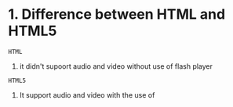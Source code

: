 # 1. Difference between HTML and HTML5

`HTML`                                                               
1. it didn't supoort audio and video without use of flash player                    
                                                                  
`HTML5`
1. It support audio and video with the use of <audio> and <video> tag   
